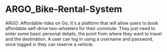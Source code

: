 # ARGO_Bike-Rental-System
ARGO: Affordable rides on Go; It's a platform that will allow users to book affordable self-drive two-wheelers for their commute. They just need to enter some basic personal details, the  point from where they want to travel and the destination. A user can log in using a username  and password, once logged in they can reserve a vehicle.
